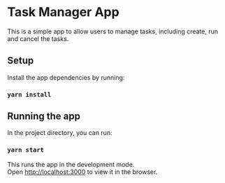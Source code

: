 # Task Manager App

This is a simple app to allow users to manage tasks, including create, run and cancel the tasks.

## Setup

Install the app dependencies by running:

### `yarn install`

## Running the app

In the project directory, you can run:

### `yarn start`

This runs the app in the development mode.\
Open [http://localhost:3000](http://localhost:3000) to view it in the browser.
